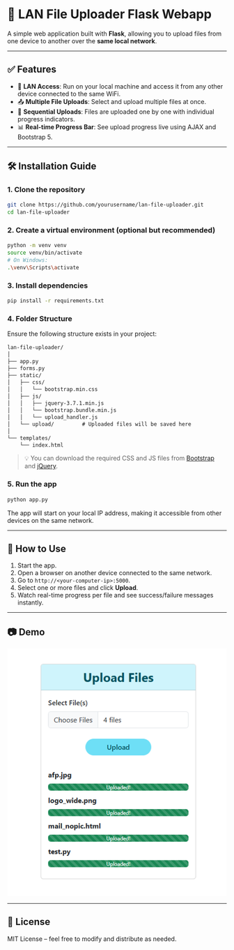 # 📁 LAN File Uploader Flask Webapp

A simple web application built with **Flask**, allowing you to upload files from one device to another over the **same local network**.

---

## ✅ Features

- 🔗 **LAN Access**: Run on your local machine and access it from any other device connected to the same WiFi.
- 📤 **Multiple File Uploads**: Select and upload multiple files at once.
- 🚀 **Sequential Uploads**: Files are uploaded one by one with individual progress indicators.
- 📊 **Real-time Progress Bar**: See upload progress live using AJAX and Bootstrap 5.

---

## 🛠️ Installation Guide

### 1. Clone the repository

```bash
git clone https://github.com/yourusername/lan-file-uploader.git
cd lan-file-uploader
```

### 2. Create a virtual environment (optional but recommended)

```bash
python -m venv venv
source venv/bin/activate   
# On Windows: 
.\venv\Scripts\activate
```

### 3. Install dependencies

```bash
pip install -r requirements.txt
```

### 4. Folder Structure

Ensure the following structure exists in your project:

```
lan-file-uploader/
│
├── app.py
├── forms.py
├── static/
│   ├── css/
│   │   └── bootstrap.min.css
│   ├── js/
│   │   ├── jquery-3.7.1.min.js
│   │   └── bootstrap.bundle.min.js
│   │   └── upload_handler.js
│   └── upload/         # Uploaded files will be saved here
│
└── templates/
    └── index.html
```

> 💡 You can download the required CSS and JS files from [Bootstrap](https://getbootstrap.com/docs/5.3/getting-started/download/) and [jQuery](https://jquery.com/download/).

### 5. Run the app

```bash
python app.py
```

The app will start on your local IP address, making it accessible from other devices on the same network.

---

## 📲 How to Use

1. Start the app.
2. Open a browser on another device connected to the same network.
3. Go to `http://<your-computer-ip>:5000`.
4. Select one or more files and click **Upload**.
5. Watch real-time progress per file and see success/failure messages instantly.

---

## 📷 Demo

<div align="center">
  <img src="demo.png" alt="LAN File Uploader Demo" width="600">
</div>

---

## 📝 License

MIT License – feel free to modify and distribute as needed.